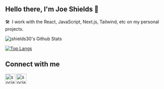 ## Hello there, I'm Joe Shields 👋<br>
🛠 &nbsp;I work with the React, JavaScript, Next.js, Tailwind, etc on my personal projects.  

<img align="center" alt="jshields30's Github Stats" src="https://github-readme-stats.vercel.app/api?username=jshields30&show_icons=true&hide_border=true&theme=tokyonight" />  

[![Top Langs](https://github-readme-stats.vercel.app/api/top-langs/?username=jshields30&layout=compact&theme=tokyonight&align=center)](https://github.com/jshields30/github-readme-stats)  

## Connect with me  

[<img align="left" alt="social-media-profile | Twitter" width="32px" src="https://cdn.jsdelivr.net/npm/simple-icons@v3/icons/twitter.svg" target="_blank" />](https://twitter.com/JShields312)
[<img align="left" alt="social-media-profile | LinkedIn" width="32px" src="https://cdn.jsdelivr.net/npm/simple-icons@v3/icons/linkedin.svg" target="_blank" />](https://www.linkedin.com/in/jshields90/)  

